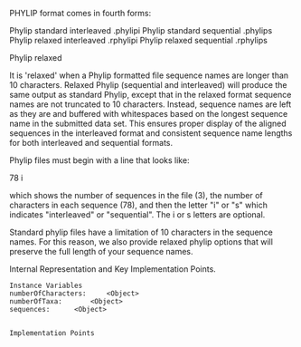 PHYLIP format comes in fourth forms: 

Phylip standard interleaved	.phylipi
Phylip standard sequential	.phylips
Phylip relaxed interleaved	.rphylipi
Phylip relaxed sequential	.rphylips

Phylip relaxed

It is 'relaxed' when a Phylip formatted file sequence names are longer than 10 characters. Relaxed Phylip (sequential and interleaved) will produce the same output as standard Phylip, except that in the relaxed format sequence names are not truncated to 10 characters. Instead, sequence names are left as they are and buffered with whitespaces based on the longest sequence name in the submitted data set. This ensures proper display of the aligned sequences in the interleaved format and consistent sequence name lengths for both interleaved and sequential formats.

Phylip files must begin with a line that looks like:

  78  i

which shows the number of sequences in the file (3), the number of characters in each sequence (78), and then the letter "i" or "s" which indicates "interleaved" or "sequential". The i or s letters are optional.

Standard phylip files have a limitation of 10 characters in the sequence names. For this reason, we also provide relaxed phylip options that will preserve the full length of your sequence names.


Internal Representation and Key Implementation Points.

    Instance Variables
	numberOfCharacters:		<Object>
	numberOfTaxa:		<Object>
	sequences:		<Object>


    Implementation Points